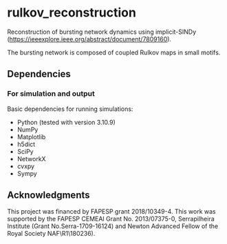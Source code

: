 # rulkov_reconstruction

Reconstruction of bursting network dynamics using implicit-SINDy (https://ieeexplore.ieee.org/abstract/document/7809160).

The bursting network is composed of coupled Rulkov maps in small motifs. 

## Dependencies

### For simulation and output

Basic dependencies for running simulations:

* Python (tested with version 3.10.9)
* NumPy
* Matplotlib
* h5dict
* SciPy
* NetworkX
* cvxpy
* Sympy 

## Acknowledgments
This project was financed by FAPESP grant 2018/10349-4. This work was supported by the FAPESP CEMEAI Grant No. 2013/07375-0, Serrapilheira Institute (Grant No.Serra-1709-16124) and Newton Advanced Fellow of the Royal Society NAF\R1\180236).
